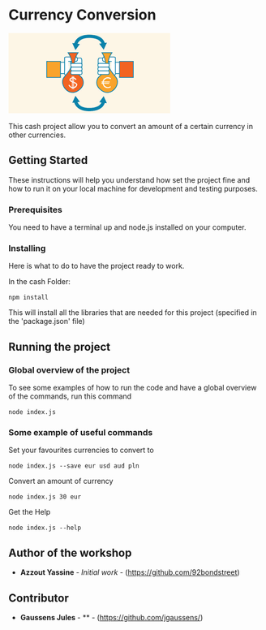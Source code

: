 # Currency Conversion

![alt text](src_md/conversion.png "Logo Title Text 1")

This cash project allow you to convert an amount of a certain currency in other currencies. 

## Getting Started

These instructions will help you understand how set the project fine and how to run it on your local machine for development and testing purposes.


### Prerequisites

You need to have a terminal up and node.js installed on your computer.


### Installing

Here is what to do to have the project ready to work.

In the cash Folder:
```
npm install
```

This will install all the libraries that are needed for this project (specified in the 'package.json' file)



## Running the project

### Global overview of the project

To see some examples of how to run the code and have a global overview of the commands, run this command
```
node index.js
```


### Some example of useful commands

Set your favourites currencies to convert to 

```
node index.js --save eur usd aud pln
```

Convert an amount of currency 

```
node index.js 30 eur
```

Get the Help

```
node index.js --help
```

## Author of the workshop

* **Azzout Yassine** - *Initial work* - (https://github.com/92bondstreet)

## Contributor

* **Gaussens Jules** - ** - (https://github.com/jgaussens/)

